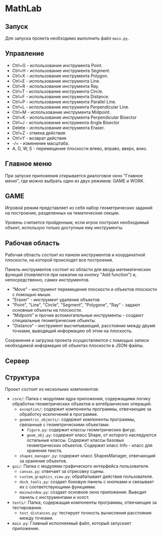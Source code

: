 # MathLab

## Запуск

Для запуска проекта необходимо выполнить файл `main.py`.

## Управление

- Ctrl+G - использование инструмента Point.
- Ctrl+H - использование инструмента Segment.
- Ctrl+X - использование инструмента Polygon.
- Ctrl+E - использование инструмента Line.
- Ctrl+R - использование инструмента Ray.
- Ctrl+T - использование инструмента Circle.
- Ctrl+F - использование инструмента Distance.
- Ctrl+P - использование инструмента Parallel Line.
- Ctrl+L - использование инструмента Perpendicular Line.
- Ctrl+M - использование инструмента Midpoint.
- Ctrl+K - использование инструмента Perpendicular Bisector
- Ctrl+J - использование инструмента Angle Bisector
- Delete - использование инструмента Eraser.
- Ctrl+Z - отмена действия
- Ctrl+Y - возврат действия
- -/= - изменение масштаба.
- A, D, W, S - перемещение плоскости влево, вправо, вверх, вниз.

## Главное меню
При запуске приложения открывается диалоговое окно "Главное меню", где можно выбрать один из двух режимов: GAME и WORK.

## GAME
Игровой режим представляет из себя набор геометрических заданий на построение, разделенных на тематические секции.

Уровень считается пройденным, если игрок построил необходимый объект, использую только доступные ему инструменты.

## Рабочая область
Рабочая область состоит из панели инструментов и координатной плоскости, на которой происходят все построения.

Панель инструментов состоит из области для ввода математических функций (появляется при нажатии на кнопку "Add function") и, непосредственно, самих инструментов.

- "Move" - инструмент перемещения плоскости и объектов плоскости с помощью мыши.
- "Eraser" - инструмент удаления объектов
- "Point", "Line", "Circle", "Segment", "Polygone", "Ray" - задают основные объекты на плоскости.
- "Midpoint" и прочие вспомогательные инструменты - создают специальные геометрические объекты.
- "Distance" - инструмент высчитывающий, расстояние между двумя точками, выводящий информацию об этом на плоскость.

Сохранение и загрузка проекта осуществляются с помощью записи необходимой информации об объектах плоскости в JSON-файлы.

## Сервер

## Структура

Проект состоит из нескольких компонентов:

- `core/`: Папка с модулями ядра приложения, содержащими логику обработки геометрических объектов и алгебраических
  операций.
    - `exception/`:  содержит компоненты программы, отвечающие за обработку исключений в программе.
    - `geometric_objects/`: содержит компоненты программы, связанные с геометрическими объектами.
        - `figure.py`: содержит классы геометрических фигур.
        - `geom_obj.py`: содержит класс Shape, от которого наследуются остальные классы. Содержит классы базовых геометрических объектов. Содержит класс Info - класс для хранения текста.
    - `shapes_manager.py`: содержит класс ShapesManager, отвечающий за хранение объектов.
- `gui/`: Папка с модулями графического интерфейса пользователя.
    - `canvas.py`: отвечает за отрисовку сцены.
    - `custom_graphics_view.py`: обрабатывает действия пользователя.
    - `dock_tools.py`: создает боковую панель с кнопками и связывает их с соответствующими функциями.
    - `mainwindow.py`: создает основное окно приложения. Выводит панель с инструментами и холст.
- `tests/`: Папка, содержащая компоненты программы, отвечающие за тестирование.
    - `test_distances.py`: тестирует точность вычисления расстояния между точками.
- `main.py`: Главный исполняемый файл, который запускает приложение.

